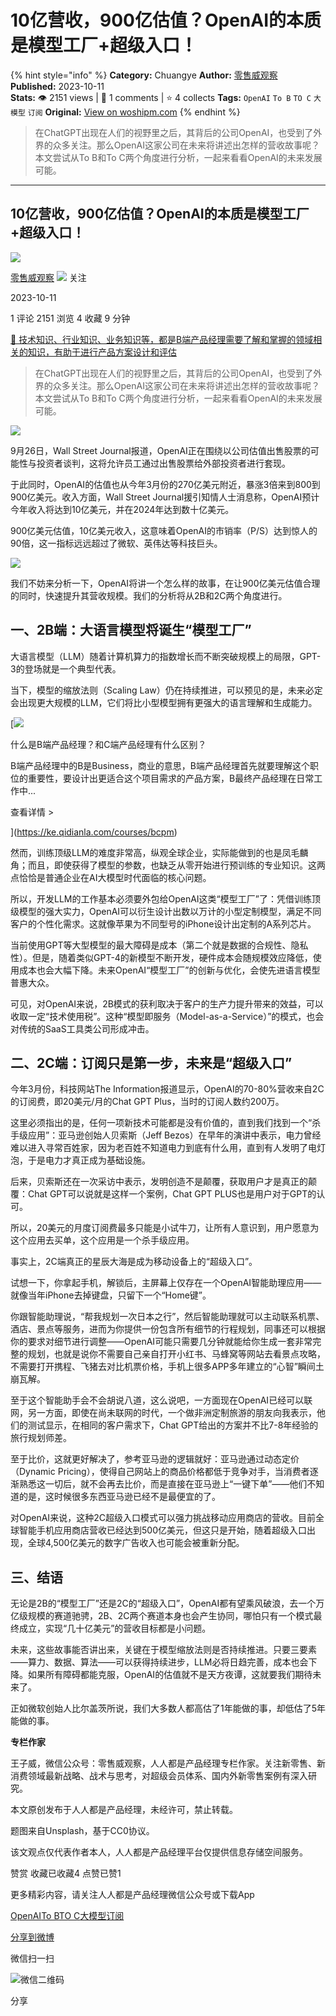 # 10亿营收，900亿估值？OpenAI的本质是模型工厂+超级入口！
{% hint style="info" %}
**Category:** Chuangye
**Author:** [零售威观察](https://www.woshipm.com/u/801994)
**Published:** 2023-10-11  
**Stats:** 👁️ 2151 views | 💬 1 comments | ⭐ 4 collects
**Tags:** `OpenAI` `To B` `TO C` `大模型` `订阅`
**Original:** [View on woshipm.com](https://www.woshipm.com/chuangye/5918463.html)
{% endhint %}
> 在ChatGPT出现在人们的视野里之后，其背后的公司OpenAI，也受到了外界的众多关注。那么OpenAI这家公司在未来将讲述出怎样的营收故事呢？本文尝试从To B和To C两个角度进行分析，一起来看看OpenAI的未来发展可能。

---

## 10亿营收，900亿估值？OpenAI的本质是模型工厂+超级入口！

[![](https://image.woshipm.com/wp-files/2018/12/itdX7qqOu0Ud1z34QVon.jpg!/both/72x72)](https://www.woshipm.com/u/801994)

[零售威观察](https://www.woshipm.com/u/801994) ![](https://static.woshipm.com/tag/1121_1@2x.png) 关注

2023-10-11

1 评论 2151 浏览 4 收藏 9 分钟

[🔗 技术知识、行业知识、业务知识等，都是B端产品经理需要了解和掌握的领域相关的知识，有助于进行产品方案设计和评估](https://ke.qidianla.com/courses/bcpm)

> 在ChatGPT出现在人们的视野里之后，其背后的公司OpenAI，也受到了外界的众多关注。那么OpenAI这家公司在未来将讲述出怎样的营收故事呢？本文尝试从To B和To C两个角度进行分析，一起来看看OpenAI的未来发展可能。

![](https://image.woshipm.com/2023/04/13/078080b4-d9de-11ed-bd5e-00163e0b5ff3.jpg)

9月26日，Wall Street Journal报道，OpenAI正在围绕以公司估值出售股票的可能性与投资者谈判，这将允许员工通过出售股票给外部投资者进行套现。

于此同时，OpenAI的估值也从今年3月份的270亿美元附近，暴涨3倍来到800到900亿美元。收入方面，Wall Street Journal援引知情人士消息称，OpenAI预计今年收入将达到10亿美元，并在2024年达到数十亿美元。

900亿美元估值，10亿美元收入，这意味着OpenAI的市销率（P/S）达到惊人的90倍，这一指标远远超过了微软、英伟达等科技巨头。

![](https://image.woshipm.com/wp-files/2023/10/4wZLGvQDEA9EMmP6FtCn.png)

我们不妨来分析一下，OpenAI将讲一个怎么样的故事，在让900亿美元估值合理的同时，快速提升其营收规模。我们的分析将从2B和2C两个角度进行。

## 一、2B端：大语言模型将诞生“模型工厂”

大语言模型（LLM）随着计算机算力的指数增长而不断突破规模上的局限，GPT-3的登场就是一个典型代表。

当下，模型的缩放法则（Scaling Law）仍在持续推进，可以预见的是，未来必定会出现更大规模的LLM，它们将比小型模型拥有更强大的语言理解和生成能力。

[![](https://image.woshipm.com/2023/07/27/6f50fd24-2c7f-11ee-875d-00163e0b5ff3.png)

什么是B端产品经理？和C端产品经理有什么区别？

B端产品经理中的B是Business，商业的意思，B端产品经理首先就要理解这个职位的重要性，要设计出更适合这个项目需求的产品方案，B最终产品经理在日常工作中...

查看详情 >

](https://ke.qidianla.com/courses/bcpm)

然而，训练顶级LLM的难度非常高，纵观全球企业，实际能做到的也是凤毛麟角；而且，即使获得了模型的参数，也缺乏从零开始进行预训练的专业知识。这两点恰恰是普通企业在AI大模型时代面临的核心问题。

所以，开发LLM的工作基本必须要外包给OpenAI这类“模型工厂”了：凭借训练顶级模型的强大实力，OpenAI可以衍生设计出数以万计的小型定制模型，满足不同客户的个性化需求。这就像苹果为不同型号的iPhone设计出定制的A系列芯片。

当前使用GPT等大型模型的最大障碍是成本（第二个就是数据的合规性、隐私性）。但是，随着类似GPT-4的新模型不断开发，硬件成本会随规模效应降低，使用成本也会大幅下降。未来OpenAI“模型工厂”的创新与优化，会使先进语言模型普惠大众。

可见，对OpenAI来说，2B模式的获利取决于客户的生产力提升带来的效益，可以收取一定“技术使用税”。这种“模型即服务（Model-as-a-Service）”的模式，也会对传统的SaaS工具类公司形成冲击。

## 二、2C端：订阅只是第一步，未来是“超级入口”

今年3月份，科技网站The Information报道显示，OpenAI的70-80%营收来自2C的订阅费，即20美元/月的Chat GPT Plus，当时的订阅人数约200万。

这里必须指出的是，任何一项新技术可能都是没有价值的，直到我们找到一个“杀手级应用”：亚马逊创始人贝索斯（Jeff Bezos）在早年的演讲中表示，电力曾经难以进入寻常百姓家，因为老百姓不知道电力到底有什么用，直到有人发明了电灯泡，于是电力才真正成为基础设施。

后来，贝索斯还在一次采访中表示，发明创造不是颠覆，获取用户才是真正的颠覆：Chat GPT可以说就是这样一个案例，Chat GPT PLUS也是用户对于GPT的认可。

所以，20美元的月度订阅费最多只能是小试牛刀，让所有人意识到，用户愿意为这个应用去买单，这个应用是一个杀手级应用。

事实上，2C端真正的星辰大海是成为移动设备上的“超级入口”。

试想一下，你拿起手机，解锁后，主屏幕上仅存在一个OpenAI智能助理应用——就像当年iPhone去掉键盘，只留下一个“Home键”。

你跟智能助理说，“帮我规划一次日本之行”，然后智能助理就可以主动联系机票、酒店、景点等服务，进而为你提供一份包含所有细节的行程规划，同事还可以根据你的要求对细节进行调整——OpenAI可能只需要几分钟就能给你生成一套非常完整的规划，也就是说你不需要自己亲自打开小红书、马蜂窝等网站去看景点攻略，不需要打开携程、飞猪去对比机票价格，手机上很多APP多年建立的“心智”瞬间土崩瓦解。

至于这个智能助手会不会胡说八道，这么说吧，一方面现在OpenAI已经可以联网，另一方面，即使在尚未联网的时代，一个做非洲定制旅游的朋友向我表示，他们的测试显示，在相同的客户需求下，Chat GPT给出的方案并不比7-8年经验的旅行规划师差。

至于比价，这就更好解决了，参考亚马逊的逻辑就好：亚马逊通过动态定价（Dynamic Pricing），使得自己网站上的商品价格都低于竞争对手，当消费者逐渐熟悉这一切后，就不会再去比价，而是直接在亚马逊上“一键下单”——他们不知道的是，这时候很多东西亚马逊已经不是最便宜的了。

对OpenAI来说，这种2C超级入口模式可以强力挑战移动应用商店的营收。目前全球智能手机应用商店营收已经达到500亿美元，但这只是开始，随着超级入口出现，全球4,500亿美元的数字广告收入也可能会被重新分配。

## 三、结语

无论是2B的“模型工厂”还是2C的“超级入口”，OpenAI都有望乘风破浪，去一个万亿级规模的赛道驰骋，2B、2C两个赛道本身也会产生协同，哪怕只有一个模式最终成立，实现“几十亿美元”的营收目标都是小问题。

未来，这些故事能否讲出来，关键在于模型缩放法则是否持续推进。只要三要素——算力、数据、算法——可以获得持续进步，LLM必将日趋完善，成本也会下降。如果所有障碍都能克服，OpenAI的估值就不是天方夜谭，这就要我们期待未来了。

正如微软创始人比尔盖茨所说，我们大多数人都高估了1年能做的事，却低估了5年能做的事。

**专栏作家**

王子威，微信公众号：零售威观察，人人都是产品经理专栏作家。关注新零售、新消费领域最新战略、战术与思考，对超级会员体系、国内外新零售案例有深入研究。

本文原创发布于人人都是产品经理，未经许可，禁止转载。

题图来自Unsplash，基于CC0协议。

该文观点仅代表作者本人，人人都是产品经理平台仅提供信息存储空间服务。

赞赏 收藏已收藏4 点赞已赞1

更多精彩内容，请关注人人都是产品经理微信公众号或下载App

[OpenAI](https://www.woshipm.com/tag/openai)[To B](https://www.woshipm.com/tag/to-b)[TO C](https://www.woshipm.com/tag/to-c)[大模型](https://www.woshipm.com/tag/%e5%a4%a7%e6%a8%a1%e5%9e%8b)[订阅](https://www.woshipm.com/tag/%e8%ae%a2%e9%98%85)

[分享到微博](https://service.weibo.com/share/share.php?appkey=2775287854&title=10亿营收，900亿估值？OpenAI的本质是模型工厂+超级入口！&url=https://www.woshipm.com/chuangye/5918463.html&pic=https://image.woshipm.com/2023/04/13/078080b4-d9de-11ed-bd5e-00163e0b5ff3.jpg)

微信扫一扫

![微信二维码](https://api.pwmqr.com/qrcode/create/?url=https://www.woshipm.com/chuangye/5918463.html)

分享